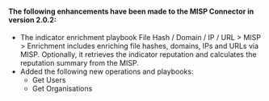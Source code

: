 #### The following enhancements have been made to the MISP Connector in version 2.0.2:
- The indicator enrichment playbook File Hash / Domain / IP / URL > MISP > Enrichment includes enriching file hashes, domains, IPs and URLs via MISP. Optionally, it retrieves the indicator reputation and calculates the reputation summary from the MISP.
- Added the following new operations and playbooks: 
    - Get Users
    - Get Organisations

